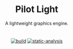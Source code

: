 
<h1 align="center">
  Pilot Light
</h1>

<p align="center">A lightweight graphics engine.</p>

<h1></h1>

<p align="center">
   <a href="https://github.com/pilot-light/pilotlight/actions?workflow=Build"><img src="https://github.com/pilot-light/pilotlight/workflows/Build/badge.svg?branch=master" alt="build"></a>
   <a href="https://github.com/pilot-light/pilotlight/actions?workflow=Static%20Analysis"><img src="https://github.com/pilot-light/pilotlight/workflows/Static%20Analysis/badge.svg?branch=master" alt="static-analysis"></a>
</p>
